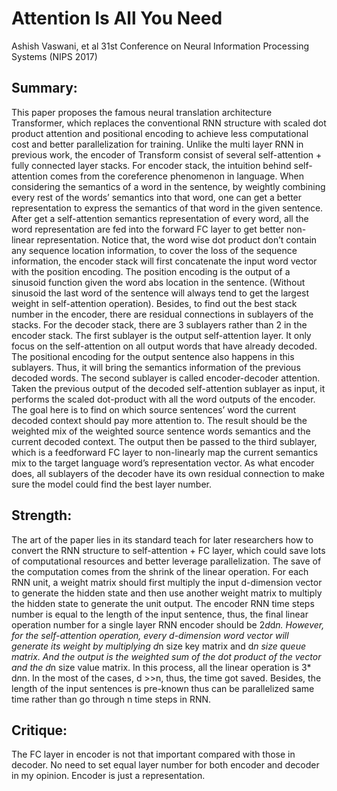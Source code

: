 # Attention Is All You Need
Ashish Vaswani, et al
31st Conference on Neural Information Processing Systems (NIPS 2017)
## Summary:
This paper proposes the famous neural translation architecture Transformer, which replaces the conventional RNN structure with scaled dot product attention and positional encoding to achieve less computational cost and better parallelization for training. Unlike the multi layer RNN in previous work, the encoder of Transform consist of several self-attention + fully connected layer stacks. 
For encoder stack, the intuition behind self-attention comes from the coreference phenomenon in language. When considering the semantics of  a word in the sentence, by weightly combining every rest of the words’ semantics into that word, one can get a better representation to express the semantics of that word in the given sentence. After get a self-attention semantics representation of every word, all the word representation are fed into the forward FC layer to get better non-linear representation. Notice that, the word wise dot product don’t contain any sequence location information, to cover the loss of the sequence information, the encoder stack will first concatenate the input word vector with the position encoding. The position encoding is the output of a sinusoid function given the word abs location in the sentence. (Without sinusoid the last word of the sentence will always tend to get the largest weight in self-attention operation). Besides, to find out the best stack number in the encoder, there are residual connections in sublayers of the stacks.
For the decoder stack, there are 3 sublayers rather than 2 in the encoder stack. The first sublayer is the output self-attention layer. It only focus on the self-attention on all output words that have already decoded. The positional encoding for the output sentence also happens in this sublayers. Thus, it will bring the semantics information of the previous decoded words. The second sublayer is called encoder-decoder attention. Taken the previous output of the decoded self-attention sublayer as input, it performs the scaled dot-product with all the word outputs of the encoder. The goal here is to find on which source sentences’ word the current decoded context should pay more attention to. The result should be the weighted mix of the weighted source sentence words semantics and the current decoded context. The output then be passed to the third sublayer, which is a feedforward FC layer to non-linearly map the current semantics mix to the target language word’s representation vector. As what encoder does, all sublayers of the decoder have its own residual connection to make sure the model could find the best layer number.

## Strength:
The art of the paper lies in its standard teach for later researchers how to convert the RNN structure to self-attention + FC layer, which could save lots of computational resources and better leverage parallelization. 
The save of the computation comes from the shrink of the linear operation. For each RNN unit, a weight matrix should first multiply the input d-dimension vector to generate the hidden state and then use another weight matrix to multiply the hidden state to generate the unit output. The encoder RNN time steps number is equal to the length of the input sentence, thus, the final linear operation number for a single layer RNN encoder should be 2*d*d*n. However, for the self-attention operation, every d-dimension word vector will generate its weight by multiplying d*n size key matrix and  d*n size queue matrix. And the output is the weighted sum of the dot product of the vector and the d*n size value matrix. In this process, all the linear operation is 3* d*n*n. In the most of the cases, d >>n, thus, the time got saved. Besides, the length of the input sentences is pre-known thus can be parallelized same time rather than go through n time steps in RNN.

## Critique:
The FC layer in encoder is not that important compared with those in decoder. No need to set equal layer number for both encoder and decoder in my opinion. Encoder is just a representation.
